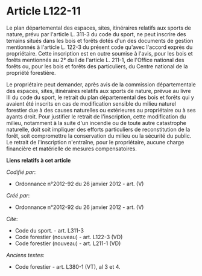 # Article L122-11

Le plan départemental des espaces, sites, itinéraires relatifs aux sports de nature, prévu par l'article L. 311-3 du code du
sport, ne peut inscrire des terrains situés dans les bois et forêts dotés d'un des documents de gestion mentionnés à
l'article L. 122-3 du présent code qu'avec l'accord exprès du propriétaire. Cette inscription est en outre soumise à l'avis,
pour les bois et forêts mentionnés au 2° du I de l'article L. 211-1, de l'Office national des forêts ou, pour les bois et
forêts des particuliers, du Centre national de la propriété forestière.

Le propriétaire peut demander, après avis de la commission départementale des espaces, sites, itinéraires relatifs aux sports
de nature, prévue au livre III du code du sport, le retrait du plan départemental des bois et forêts qui y avaient été
inscrits en cas de modification sensible du milieu naturel forestier due à des causes naturelles ou extérieures au
propriétaire ou à ses ayants droit. Pour justifier le retrait de l'inscription, cette modification du milieu, notamment à la
suite d'un incendie ou de toute autre catastrophe naturelle, doit soit impliquer des efforts particuliers de reconstitution
de la forêt, soit compromettre la conservation du milieu ou la sécurité du public. Le retrait de l'inscription n'entraîne,
pour le propriétaire, aucune charge financière et matérielle de mesures compensatoires.

**Liens relatifs à cet article**

_Codifié par_:

  - Ordonnance n°2012-92 du 26 janvier 2012 - art. (V)

_Créé par_:

  - Ordonnance n°2012-92 du 26 janvier 2012 - art. (V)

_Cite_:

  - Code du sport. - art. L311-3
  - Code forestier (nouveau) - art. L122-3 (VD)
  - Code forestier (nouveau) - art. L211-1 (VD)

_Anciens textes_:

  - Code forestier - art. L380-1 (VT), al 3 et 4.
